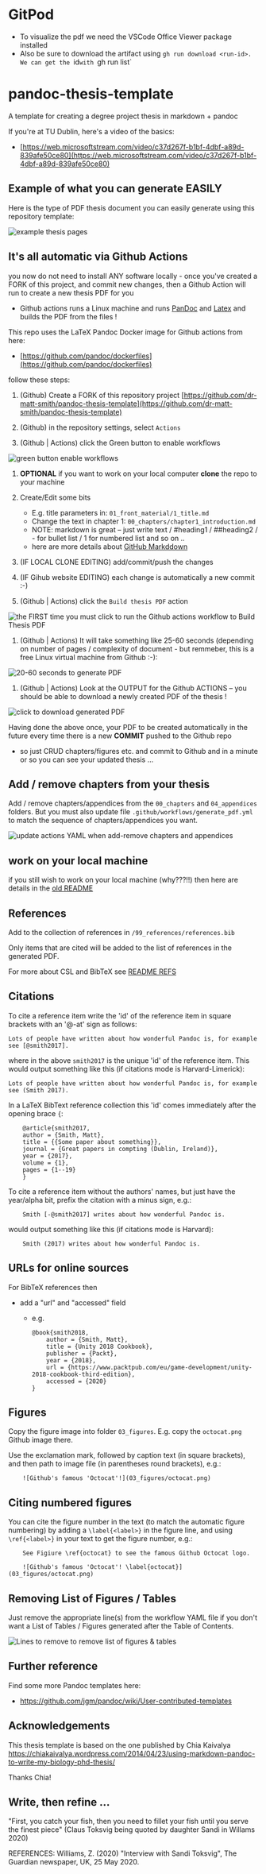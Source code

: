 # GitPod

* To visualize the pdf we need the VSCode Office Viewer package installed
* Also be sure to download the artifact using `gh run download <run-id>. We can get the `id`with `gh run list`

pandoc-thesis-template
======================

A template for creating a degree project thesis in markdown + pandoc

If you're at TU Dublin, here's a video of the basics:

- [https://web.microsoftstream.com/video/c37d267f-b1bf-4dbf-a89d-839afe50ce80](https://web.microsoftstream.com/video/c37d267f-b1bf-4dbf-a89d-839afe50ce80)

## Example of what you can generate EASILY

Here is the type of PDF thesis document you can easily generate using this repository template:

![example thesis pages](figures/thesis.png)

## It's all automatic via Github Actions


you now do not need to install ANY software locally - once you've created a FORK of this project, and commit new changes, then a Github Action will run to create a new thesis PDF for you

- Github actions runs a Linux machine and runs [PanDoc](https://pandoc.org/) and [Latex](https://www.latex-project.org/) and builds the PDF from the files !

This repo uses the LaTeX Pandoc Docker image for Github actions from here:

- [https://github.com/pandoc/dockerfiles](https://github.com/pandoc/dockerfiles)

follow these steps:

1. (Github) Create a FORK of this repository project
[https://github.com/dr-matt-smith/pandoc-thesis-template](https://github.com/dr-matt-smith/pandoc-thesis-template)


1. (Github) in the repository settings, select `Actions` 

1. (Github | Actions) click the Green button to enable workflows

![green button enable workflows](figures/enable_workflows.png)

1. **OPTIONAL** if you want to work on your local computer **clone** the repo to your machine

1. Create/Edit some bits
    - E.g. title parameters in: `01_front_material/1_title.md`
    - Change the text in chapter 1: `00_chapters/chapter1_introduction.md`
    - NOTE: markdown is great – just write text / #heading1 / ##heading2 / - for bullet list / 1 for numbered list and so on ..
    - here are more details about [GitHub Markddown](https://guides.github.com/features/mastering-markdown/)
 
1. (IF LOCAL CLONE EDITING) add/commit/push the changes

1. (IF Gihub website EDITING) each change is automatically a new commit :-)

1. (Github | Actions)  click the `Build thesis PDF` action

![the FIRST time you must click to run the Github actions workflow to Build Thesis PDF](figures/github_actions.png)
 
1. (Github | Actions) It will take something like 25-60 seconds (depending on number of pages / complexity of document - but remmeber, this is a free Linux virtual machine from Github :-):

![20-60 seconds to generate PDF](figures/seconds.png)

1. (Github | Actions) Look at the OUTPUT for the Github ACTIONS – you should be able to download a newly created PDF of the thesis !

![click to download generated PDF](figures/actions_output.png)

Having done the above once, your PDF to be created automatically in the future every time there is a new **COMMIT** pushed to the Github repo

- so just CRUD chapters/figures etc. and commit to Github and in a minute or so you can see your updated thesis ...

## Add / remove chapters from your thesis

Add / remove chapters/appendices from the `00_chapters` and `04_appendices` folders. But you must also update file `.github/workflows/generate_pdf.yml` to match the sequence of chapters/appendices you want.

![update actions YAML when add-remove chapters and appendices](figures/add_remove_chapters.png)

## work on your local machine

if you still wish to work on your local machine (why???!!) then here are details in the [old README](README_OLD.md)

## References

Add to the collection of references in `/99_references/references.bib`

Only items that are cited will be added to the list of references in the generated PDF.

For more about CSL and BibTeX see [README REFS](README_REFS.md)

## Citations

To cite a reference item write the 'id' of the reference item in square brackets with an '@-at' sign as follows:

    Lots of people have written about how wonderful Pandoc is, for example see [@smith2017].

where in the above `smith2017` is the unique 'id' of the reference item. This would output something like this (if citations mode is Harvard-Limerick):

    Lots of people have written about how wonderful Pandoc is, for example see (Smith 2017).



In a LaTeX BibText reference collection this 'id' comes immediately after the opening brace `{`:

        @article{smith2017,
        author = {Smith, Matt},
        title = {{Some paper about something}},
        journal = {Great papers in compting (Dublin, Ireland)},
        year = {2017},
        volume = {1},
        pages = {1--19}
        }



To cite a reference item without the authors' names, but just have the year/alpha bit, prefix the citation with a minus sign, e.g.:

        Smith [-@smith2017] writes about how wonderful Pandoc is.

would output something like this (if citations mode is Harvard):

        Smith (2017) writes about how wonderful Pandoc is.

## URLs for online sources


For BibTeX references then

- add a "url" and "accessed" field

    - e.g.
    
        ```
        @book{smith2018,
            author = {Smith, Matt},
            title = {Unity 2018 Cookbook},
            publisher = {Packt},
            year = {2018},
            url = {https://www.packtpub.com/eu/game-development/unity-2018-cookbook-third-edition},
            accessed = {2020}
        }
        ```

## Figures

Copy the figure image into folder `03_figures`. E.g. copy the `octocat.png` Github image there.

Use the exclamation mark, followed by caption text (in square brackets), and then path to image file (in parentheses round brackets), e.g.:

```
    ![Github's famous 'Octocat'!](03_figures/octocat.png)
```

## Citing numbered figures

You can cite the figure number in the text (to match the automatic figure numbering) by adding a `\label{<label>}` in the figure line, and using `\ref{<label>}` in your text to get the figure number, e.g.:

```
    See Figiure \ref{octocat} to see the famous Github Octocat logo.

    ![Github's famous 'Octocat'! \label{octocat}](03_figures/octocat.png)
```

## Removing List of Figures / Tables

Just remove the appropriate line(s) from the workflow YAML file if you don't want a List of Tables / Figures generated after the Table of Contents.



![Lines to remove to remove list of figures & tables](figures/remove_list_of_figures.png)

## Further reference

Find some more Pandoc templates here:

- https://github.com/jgm/pandoc/wiki/User-contributed-templates



## Acknowledgements

This thesis template is based on the one published by Chia Kaivalya
https://chiakaivalya.wordpress.com/2014/04/23/using-markdown-pandoc-to-write-my-biology-phd-thesis/

Thanks Chia!

## Write, then refine ...

"First, you catch your fish, then you need to fillet your fish until you serve the finest piece" 
(Claus Toksvig being quoted by daughter Sandi in Willams 2020)

REFERENCES:
Williams, Z. (2020) "Interview with Sandi Toksvig",  The Guardian newspaper, UK, 25 May 2020.
